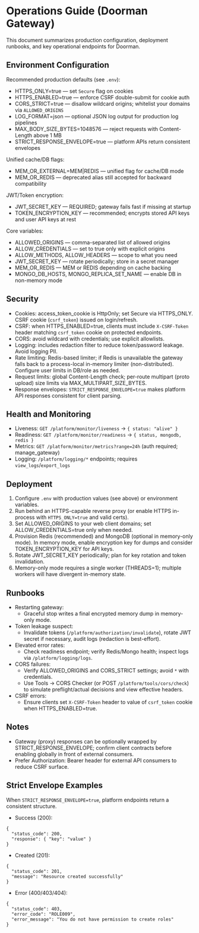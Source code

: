 # Operations Guide (Doorman Gateway)

This document summarizes production configuration, deployment runbooks, and key operational endpoints for Doorman.

## Environment Configuration

Recommended production defaults (see `.env`):

- HTTPS_ONLY=true — set `Secure` flag on cookies
- HTTPS_ENABLED=true — enforce CSRF double-submit for cookie auth
- CORS_STRICT=true — disallow wildcard origins; whitelist your domains via `ALLOWED_ORIGINS`
- LOG_FORMAT=json — optional JSON log output for production log pipelines
- MAX_BODY_SIZE_BYTES=1048576 — reject requests with Content-Length above 1 MB
- STRICT_RESPONSE_ENVELOPE=true — platform APIs return consistent envelopes

Unified cache/DB flags:

- MEM_OR_EXTERNAL=MEM|REDIS — unified flag for cache/DB mode
- MEM_OR_REDIS — deprecated alias still accepted for backward compatibility

JWT/Token encryption:

- JWT_SECRET_KEY — REQUIRED; gateway fails fast if missing at startup
- TOKEN_ENCRYPTION_KEY — recommended; encrypts stored API keys and user API keys at rest

Core variables:

- ALLOWED_ORIGINS — comma-separated list of allowed origins
- ALLOW_CREDENTIALS — set to true only with explicit origins
- ALLOW_METHODS, ALLOW_HEADERS — scope to what you need
- JWT_SECRET_KEY — rotate periodically; store in a secret manager
- MEM_OR_REDIS — MEM or REDIS depending on cache backing
- MONGO_DB_HOSTS, MONGO_REPLICA_SET_NAME — enable DB in non-memory mode

## Security

- Cookies: access_token_cookie is HttpOnly; set Secure via HTTPS_ONLY. CSRF cookie (`csrf_token`) issued on login/refresh.
- CSRF: when HTTPS_ENABLED=true, clients must include `X-CSRF-Token` header matching `csrf_token` cookie on protected endpoints.
- CORS: avoid wildcard with credentials; use explicit allowlists.
- Logging: includes redaction filter to reduce token/password leakage. Avoid logging PII.
- Rate limiting: Redis-based limiter; if Redis is unavailable the gateway falls back to a process-local in-memory limiter (non-distributed). Configure user limits in DB/role as needed.
- Request limits: global Content-Length check; per-route multipart (proto upload) size limits via MAX_MULTIPART_SIZE_BYTES.
- Response envelopes: `STRICT_RESPONSE_ENVELOPE=true` makes platform API responses consistent for client parsing.

## Health and Monitoring

- Liveness: `GET /platform/monitor/liveness` → `{ status: "alive" }`
- Readiness: `GET /platform/monitor/readiness` → `{ status, mongodb, redis }`
- Metrics: `GET /platform/monitor/metrics?range=24h` (auth required; manage_gateway)
- Logging: `/platform/logging/*` endpoints; requires `view_logs`/`export_logs`

## Deployment

1. Configure `.env` with production values (see above) or environment variables.
2. Run behind an HTTPS-capable reverse proxy (or enable HTTPS in-process with `HTTPS_ONLY=true` and valid certs).
3. Set ALLOWED_ORIGINS to your web client domains; set ALLOW_CREDENTIALS=true only when needed.
4. Provision Redis (recommended) and MongoDB (optional in memory-only mode). In memory mode, enable encryption key for dumps and consider TOKEN_ENCRYPTION_KEY for API keys.
5. Rotate JWT_SECRET_KEY periodically; plan for key rotation and token invalidation.
6. Memory-only mode requires a single worker (THREADS=1); multiple workers will have divergent in-memory state.

## Runbooks

- Restarting gateway:
  - Graceful stop writes a final encrypted memory dump in memory-only mode.
- Token leakage suspect:
  - Invalidate tokens (`/platform/authorization/invalidate`), rotate JWT secret if necessary, audit logs (redaction is best-effort).
- Elevated error rates:
  - Check readiness endpoint; verify Redis/Mongo health; inspect logs via `/platform/logging/logs`.
- CORS failures:
  - Verify ALLOWED_ORIGINS and CORS_STRICT settings; avoid `*` with credentials.
  - Use Tools → CORS Checker (or POST `/platform/tools/cors/check`) to simulate preflight/actual decisions and view effective headers.
- CSRF errors:
  - Ensure clients set `X-CSRF-Token` header to value of `csrf_token` cookie when HTTPS_ENABLED=true.

## Notes

- Gateway (proxy) responses can be optionally wrapped by STRICT_RESPONSE_ENVELOPE; confirm client contracts before enabling globally in front of external consumers.
- Prefer Authorization: Bearer header for external API consumers to reduce CSRF surface.

## Strict Envelope Examples

When `STRICT_RESPONSE_ENVELOPE=true`, platform endpoints return a consistent structure.

- Success (200):
```
{
  "status_code": 200,
  "response": { "key": "value" }
}
```

- Created (201):
```
{
  "status_code": 201,
  "message": "Resource created successfully"
}
```

- Error (400/403/404):
```
{
  "status_code": 403,
  "error_code": "ROLE009",
  "error_message": "You do not have permission to create roles"
}
```
